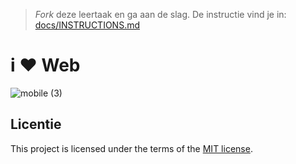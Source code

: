 > _Fork_ deze leertaak en ga aan de slag. De instructie vind je in: [docs/INSTRUCTIONS.md](docs/INSTRUCTIONS.md)

# i ❤️ Web

![mobile (3)](https://github.com/iBadr49/i-love-web-app/assets/112857932/d2e19562-2dea-4418-9f69-fb9752f9a1b5)




## Licentie

This project is licensed under the terms of the [MIT license](./LICENSE).
